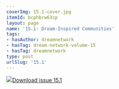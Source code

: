 ```yaml
---
coverImg: 15.1-cover.jpg
itemId: bcphbrw63cp
layout: page
name: '15.1: Dream-Inspired Communities'
tags:
- hasAuthor: dreamnetwork
- hasTag: dream-network-volume-15
- hasTag: dreamnetwork
type: post
urlSlug: '15.1'
---
```

<img class="card-img" src="../images/15.1-rect.jpg"/><a href="../files/pdfs/Volume_15/15.1-Dream-Network-Vol-15-No-1.pdf" download="">Download issue 15.1</a>
